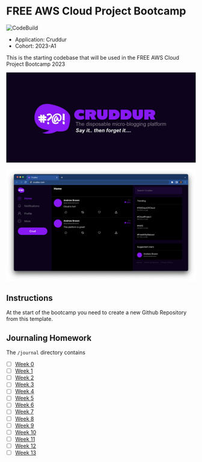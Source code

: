 # FREE AWS Cloud Project Bootcamp

![CodeBuild]('https://codebuild.us-east-1.amazonaws.com/badges?uuid=eyJlbmNyeXB0ZWREYXRhIjoiU1M3VmZzdmNYdFduNGJEOVNlUE9SN1piazBaa1pZQ04rbklkYXVvU3BHY1grNGVZUDNzNWkraDMyZFJrOFFOSDlGbVNHTnczajlZRUtCT1pSTDliVmVjPSIsIml2UGFyYW1ldGVyU3BlYyI6IjZ2Y2ZlNzd1LzJGWWpucVIiLCJtYXRlcmlhbFNldFNlcmlhbCI6MX0%3D&branch=main')

- Application: Cruddur
- Cohort: 2023-A1

This is the starting codebase that will be used in the FREE AWS Cloud Project Bootcamp 2023

![Cruddur Graphic](_docs/assets/cruddur-banner.jpg)

![Cruddur Screenshot](_docs/assets/cruddur-screenshot.png)

## Instructions

At the start of the bootcamp you need to create a new Github Repository from this template.

## Journaling Homework

The `/journal` directory contains

- [ ] [Week 0](journal/week0.md)
- [ ] [Week 1](journal/week1.md)
- [ ] [Week 2](journal/week2.md)
- [ ] [Week 3](journal/week3.md)
- [ ] [Week 4](journal/week4.md)
- [ ] [Week 5](journal/week5.md)
- [ ] [Week 6](journal/week6.md)
- [ ] [Week 7](journal/week7.md)
- [ ] [Week 8](journal/week8.md)
- [ ] [Week 9](journal/week9.md)
- [ ] [Week 10](journal/week10.md)
- [ ] [Week 11](journal/week11.md)
- [ ] [Week 12](journal/week12.md)
- [ ] [Week 13](journal/week13.md)
